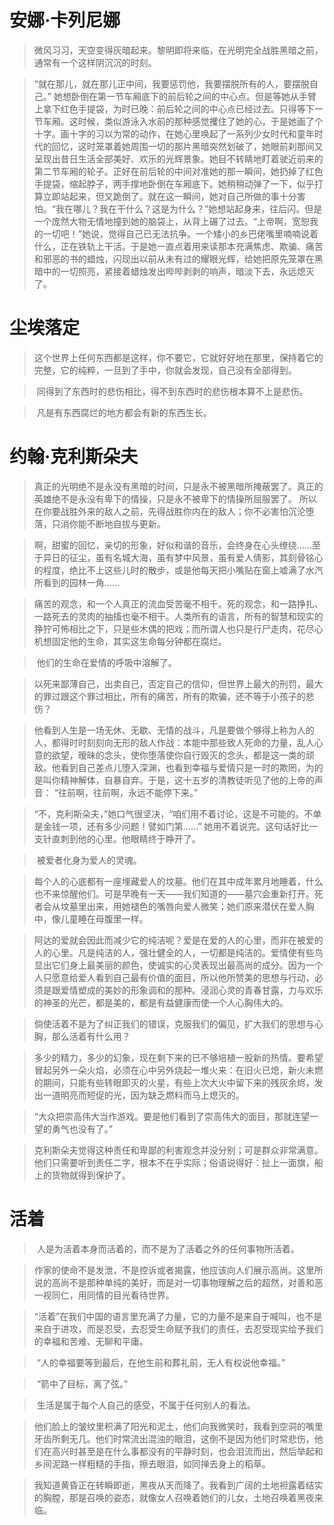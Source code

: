 # 安娜·卡列尼娜

> ​		微风习习，天空变得灰暗起来。黎明即将来临，在光明完全战胜黑暗之前，通常有一个这样阴沉沉的时刻。

> ​		“就在那儿，就在那儿正中间，我要惩罚他，我要摆脱所有的人，要摆脱自己。” 她想卧倒在第一节车厢底下的前后轮之间的中心点。但是等她从手臂上拿下红色手提袋，为时已晚：前后轮之间的中心点已经过去。只得等下一节车厢。这时候，类似游泳入水前的那种感觉攫住了她的心，于是她画了个十字。画十字的习以为常的动作，在她心里唤起了一系列少女时代和童年时代的回忆，这时笼罩着她周围一切的那片黑暗突然划破了，她眼前刹那间又呈现出昔日生活全部美好、欢乐的光辉景象。她目不转睛地盯着驶近前来的第二节车厢的轮子。正好在前后轮的中间对准她的那一瞬间，她扔掉了红色手提袋，缩起脖子，两手撑地卧倒在车厢底下。她稍稍动弹了一下，似乎打算立即站起来，但又跪倒了。就在这一瞬间，她对自己所做的事十分害怕。“我在哪儿？我在干什么？这是为什么？”她想站起身来，往后闪。但是一个庞然大物无情地撞到她的脑袋上，从背上碾了过去。“上帝啊，宽恕我的一切吧！”她说，觉得自己已无法抗争。一个矮小的乡巴佬嘴里喃喃说着什么，正在铁轨上干活。于是她一直点着用来读那本充满焦虑、欺骗、痛苦和邪恶的书的蜡烛，闪现出以前从未有过的耀眼光辉，给她把原先笼罩在黑暗中的一切照亮，紧接着蜡烛发出哔哔剥剥的响声，暗淡下去，永远熄灭了。

# 尘埃落定

> ​		这个世界上任何东西都是这样，你不要它，它就好好地在那里，保持着它的完整，它的纯粹，一旦到了手中，你就会发现，自己没有全部得到。

> ​		同得到了东西时的悲伤相比，得不到东西时的悲伤根本算不上是悲伤。

> ​		凡是有东西腐烂的地方都会有新的东西生长。

# 约翰·克利斯朵夫

> ​		真正的光明绝不是永没有黑暗的时间，只是永不被黑暗所掩蔽罢了。真正的英雄绝不是永没有卑下的情操，只是永不被卑下的情操所屈服罢了。 所以在你要战胜外来的敌人之前，先得战胜你内在的敌人；你不必害怕沉沦堕落，只消你能不断地自拔与更新。

> ​		啊，甜蜜的回忆，亲切的形象，好似和谐的音乐，会终身在心头缭绕……至于异日的征尘，虽有名城大海，虽有梦中风景，虽有爱人倩影，其刻骨铭心的程度，绝比不上这些儿时的散步，或是他每天把小嘴贴在窗上嘘满了水汽所看到的园林一角……

> ​		痛苦的观念，和一个人真正的流血受苦毫不相千。死的观念，和一路挣扎、一路死去的灵肉的抽搐也毫不相干。人类所有的语言，所有的智慧和现实的狰狞可怖相比之下，只是些木偶的把戏；而所谓人也只是行尸走肉，花尽心机想固定他的生命，其实这生命每分钟都在腐烂。

> ​		他们的生命在爱情的呼吸中溶解了。

> ​		以死来鄙薄自己，出卖自己，否定自己的信仰，但世界上最大的刑罚，最大的罪过跟这个罪过相比，所有的痛苦，所有的欺骗，还不等于小孩子的悲伤？

> ​		他看到人生是一场无休、无歇、无情的战斗，凡是要做个够得上称为人的人，都得时时刻刻向无形的敌人作战：本能中那些致人死命的力量，乱人心意的欲望，暧昧的念头，使你堕落使你自行毁灭的念头，都是这一类的顽敌。他看到自己差点儿堕入深渊，也看到幸福与爱情只是一时的欺罔，为的是叫你精神解体，自暴自弃。于是，这十五岁的清教徒听见了他的上帝的声音： “往前啊，往前啊，永远不能停下来。”

> ​		“不，克利斯朵夫，”她口气很坚决，“咱们用不着讨论，这是不可能的。不单是金钱一项，还有多少问题！譬如门第……” 她用不着说完。这句话好比一支针直刺到他的心里。他眼睛终于睁开了。

> ​		被爱者化身为爱人的灵魂。

> ​		每个人的心底都有一座埋藏爱人的坟墓。他们在其中成年累月地睡着，什么也不来惊醒他们。可是早晚有一天——我们知道的——墓穴会重新打开。死者会从坟墓里出来，用她褪色的嘴唇向爱人微笑；她们原来潜伏在爱人胸中，像儿童睡在母腹里一样。

> ​		阿达的爱就会因此而减少它的纯洁呢？爱是在爱的人的心里，而非在被爱的人的心里。凡是纯洁的人，强壮健全的人，一切都是纯洁的。爱情使有些鸟显出它们身上最美丽的颜色，使诚实的心灵表现出最高尚的成分。因为一个人只愿意给爱人看到自己最有价值的面目，所以他所赞美的思想与行动，必须是跟爱情塑成的美妙的形象调和的那种。浸润心灵的青春甘露，力与欢乐的神圣的光芒，都是美的，都是有益健康而使一个人心胸伟大的。

> ​		倘使活着不是为了纠正我们的错误，克服我们的偏见，扩大我们的思想与心胸，那么活着有什么用？

> ​		多少的精力，多少的幻象，现在剩下来的已不够培植一股新的热情。要希望冒起另外一朵火焰，必须在心中另外烧起一堆火来：在旧火已熄，新火未燃的期间，只能有些转眼即灭的火星，有些上次大火中留下来的残灰余烬，发出一道明亮而短促的光，因为缺乏燃料而马上熄灭的。

> ​		“大众把崇高伟大当作游戏。要是他们看到了崇高伟大的面目，那就连望一望的勇气也没有了。”

> ​		克利斯朵夫觉得这种责任和卑鄙的利害观念并没分别；可是群众非常满意。他们只需要听到责任二字，根本不在乎实际；俗语说得好：扯上一面旗，船上的货物就得到保护了。

# 活着

> ​		人是为活着本身而活着的，而不是为了活着之外的任何事物所活着。

> ​		作家的使命不是发泄，不是控诉或者揭露，他应该向人们展示高尚。这里所说的高尚不是那种单纯的美好，而是对一切事物理解之后的超然，对善和恶一视同仁，用同情的目光看待世界。

> ​		“活着”在我们中国的语言里充满了力量，它的力量不是来自于喊叫，也不是来自于进攻，而是忍受，去忍受生命赋予我们的责任，去忍受现实给予我们的幸福和苦难、无聊和平庸。

> ​		“人的幸福要等到最后，在他生前和葬礼前，无人有权说他幸福。”

> ​		“箭中了目标，离了弦。”

> ​		生活是属于每个人自己的感受，不属于任何别人的看法。

> ​		他们脸上的皱纹里积满了阳光和泥土，他们向我微笑时，我看到空洞的嘴里牙齿所剩无几。他们时常流出混浊的眼泪，这倒不是因为他们时常悲伤，他们在高兴时甚至是在什么事都没有的平静时刻，也会泪流而出，然后举起和乡间泥路一样粗糙的手指，擦去眼泪，如同掸去身上的稻草。

> ​		我知道黄昏正在转瞬即逝，黑夜从天而降了。我看到广阔的土地袒露着结实的胸膛，那是召唤的姿态，就像女人召唤着她们的儿女，土地召唤着黑夜来临。

